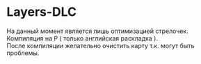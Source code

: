 # Layers-DLC
На данный момент является лишь оптимизацией стрелочек. \
Компиляция на P ( только английская раскладка ). \
После компиляции желательно очистить карту т.к. могут быть проблемы.